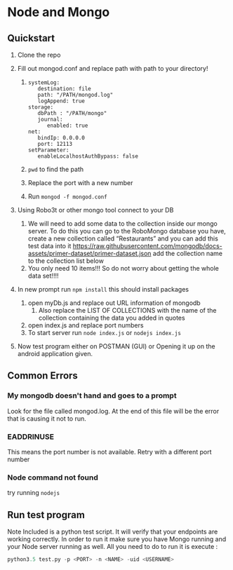 # Node and Mongo

## Quickstart

1. Clone the repo

2. Fill out mongod.conf and replace path with path to your directory!

   1. ```
      systemLog:
         destination: file
         path: "/PATH/mongod.log"
         logAppend: true
      storage:
         dbPath : "/PATH/mongo"
         journal:
            enabled: true
      net:
         bindIp: 0.0.0.0
         port: 12113
      setParameter:
         enableLocalhostAuthBypass: false
      
      ```

   2. ``pwd`` to find the path

   3. Replace the port with a new number

   4. Run ```mongod -f mongod.conf```

3. Using Robo3t or other mongo tool connect to your DB

   1. We will need to add some data to the collection inside our mongo server. To do this you can go to the RoboMongo database you have, create a new collection called “Restaurants” and you can add this test data into it <https://raw.githubusercontent.com/mongodb/docs-assets/primer-dataset/primer-dataset.json> add the collection name to the collection list below
   2. You only need 10 items!!! So do not worry about getting the whole data set!!!!

4. In new prompt run ```npm install``` this should install packages

   1. open myDb.js and replace out URL information of mongodb
      1. Also replace the LIST OF COLLECTIONS with the name of the collection containing the data you added in quotes
   2. open index.js and replace port numbers
   3. To start server run ```node index.js``` or ```nodejs index.js```
   
5. Now test program either on POSTMAN (GUI) or Opening it up on the android application given.



## Common Errors

### My mongodb doesn't hand and goes to a prompt

Look for the file called mongod.log. At the end of this file will be the error that is causing it not to run. 

### EADDRINUSE

This means the port number is not available. Retry with a different port number

### Node command not found

try running ```nodejs```

## Run test program

Note Included is a python test script. It will verify that your endpoints are working correctly. In order to run it make sure you have Mongo running and your Node server running as well. All you need to do to run it is execute : 

```python
python3.5 test.py -p <PORT> -n <NAME> -uid <USERNAME>
```
